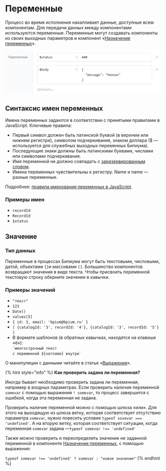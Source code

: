 # Переменные

Процесс во время исполнения накапливает данные, доступные всем компонентам. Для передачи данных между компонентами используются переменные. Переменные могут создавать компоненты из своих выходных параметров и компонент «[Назначение переменных](components/setvariables.md)».

![](../../../.gitbook/assets/vars.png)

## Синтаксис **имен переменных**

Имена переменных задаются в соответствии с принятыми правилами в JavaScript. Ключевые правила:

* Первый символ должен быть латинской буквой (в верхнем или нижнем регистре), символом подчеркивания, знаком доллара ($ — используется для служебных выходных переменных Бипиума).
* Последующие знаки должны быть латинскими буквами, числами или символами подчеркивания.
* Имя переменной не должно совпадать с [зарезервированным словом](https://msdn.microsoft.com/ru-ru/library/0779sbks\(v=vs.94\).aspx).
* Имена переменных чувствительны к регистру. Name и name — разные переменные.

Подробнее: [правила именования переменных в JavaScript](https://msdn.microsoft.com/ru-ru/library/67defydd\(v=vs.94\).aspx#Anchor_1).

### **Примеры имен**

* `recordId`&#x20;
* `RecordId`
* `$status`&#x20;

## З**начение**

### **Тип данных**

Переменные в процессах Бипиума могут быть текстовыми, числовыми, датой, объектами `{}`и массивами `[]`. Большинство компонентов возвращают значения в виде текста. Чтобы присвоить переменной текстовую строку оберните значение в кавычки.

### Примеры значений

* `"текст"`&#x20;
* `123`
* `Date()`&#x20;
* `values[5]`
* `{ id: 3, email: 'bpium@bpium.ru' }`
* `[ {catalogId: '3', recordId: '4'}, {catalogId: '3', recordId: '5'} ]`
* В формате шаблонов (в обратных кавычках, находятся на клавише «ё»):\
  `` `многострочный текст ``\
  `` с переменной ${varname} внутри` ``

О манипуляции с данными читайте в статье «[Выражения](expression.md)».



{% hint style="info" %}
**Как проверить задана ли переменная?**

Иногда бывает необходимо проверить задана ли переменная, например в входных параметрах. Если проверить наличие переменной `somevar` с помощью выражения `! somevar`, то процесс завершится с ошибкой, когда эта переменная не задана.

Проверить наличие переменной можно с помощью шлюза «или». Для этого на выходящую из шлюза ветку, которая соответствует отсутствию параметра `somevar`, нужно повесить условие `typeof sovevar === 'undefined'`. А на вторую ветку, которая соответствует ситуации, когда переменная `somevar` задана —`typeof somevar !== 'undefined'`

Также можно проверить и переопределить значение не заданной переменной в компоненте [Назначение переменных](components/setvariables.md#svoistva), с помощью выражения:

`typeof somevar !== 'undefined' ? somevar : "новое значение"`
{% endhint %}

####
